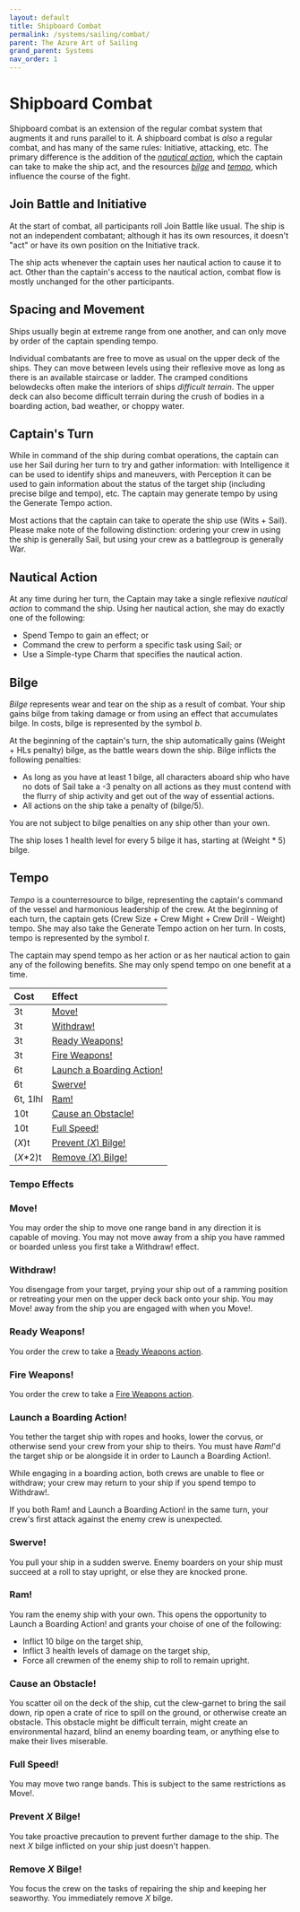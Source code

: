 ```yaml
---
layout: default
title: Shipboard Combat
permalink: /systems/sailing/combat/
parent: The Azure Art of Sailing
grand_parent: Systems
nav_order: 1
---
```


# Shipboard Combat

Shipboard combat is an extension of the regular combat system that augments it
and runs parallel to it. A shipboard combat is _also_ a regular combat, and has
many of the same rules: Initiative, attacking, etc. The primary difference is
the addition of the [_nautical action_](#nautical-action), which the captain
can take to make the ship act, and the resources [_bilge_](#bilge) and
[_tempo_](#tempo), which influence the course of the fight.

## Join Battle and Initiative

At the start of combat, all participants roll Join Battle like usual. The ship
is not an independent combatant; although it has its own resources, it doesn't
"act" or have its own position on the Initiative track.

The ship acts whenever the captain uses her nautical action to cause it to act.
Other than the captain's access to the nautical action, combat flow is mostly
unchanged for the other participants.

## Spacing and Movement

Ships usually begin at extreme range from one another, and can only move by
order of the captain spending tempo.

Individual combatants are free to move as usual on the upper deck of the ships.
They can move between levels using their reflexive move as long as there is an
available staircase or ladder. The cramped conditions belowdecks often make the
interiors of ships _difficult terrain_. The upper deck can also become
difficult terrain during the crush of bodies in a boarding action, bad weather,
or choppy water.

## Captain's Turn

While in command of the ship during combat operations, the captain can use her
Sail during her turn to try and gather information: with Intelligence it can be
used to identify ships and maneuvers, with Perception it can be used to gain
information about the status of the target ship (including precise bilge and
tempo), etc. The captain may generate tempo by using the Generate Tempo action.

Most actions that the captain can take to operate the ship use (Wits + Sail).
Please make note of the following distinction: ordering your crew in using the
ship is generally Sail, but using your crew as a battlegroup is generally War.

## Nautical Action

At any time during her turn, the Captain may take a single reflexive _nautical_
_action_ to command the ship. Using her nautical action, she may do exactly one
of the following:

- Spend Tempo to gain an effect; or
- Command the crew to perform a specific task using Sail; or
- Use a Simple-type Charm that specifies the nautical action.

## Bilge

_Bilge_ represents wear and tear on the ship as a result of combat. Your ship
gains bilge from taking damage or from using an effect that accumulates bilge.
In costs, bilge is represented by the symbol _b_.

At the beginning of the captain's turn, the ship automatically gains (Weight +
HLs penalty) bilge, as the battle wears down the ship. Bilge inflicts the
following penalties:

- As long as you have at least 1 bilge, all characters aboard ship who have no
  dots of Sail take a -3 penalty on all actions as they must contend with the
  flurry of ship activity and get out of the way of essential actions.
- All actions on the ship take a penalty of (bilge/5).

You are not subject to bilge penalties on any ship other than your own.

The ship loses 1 health level for every 5 bilge it has, starting at (Weight *
5) bilge.

## Tempo

_Tempo_ is a counterresource to bilge, representing the captain's command of
the vessel and harmonious leadership of the crew. At the beginning of each turn,
the captain gets (Crew Size + Crew Might + Crew Drill - Weight) tempo. She may
also take the Generate Tempo action on her turn. In costs, tempo is represented
by the symbol _t_.

The captain may spend tempo as her action or as her nautical action to gain
any of the following benefits. She may only spend tempo on one benefit at a
time.

| **Cost** | **Effect**                                             |
| :------- | :----------------------------------------------------- |
| 3t       | [Move!](#move)                                         |
| 3t       | [Withdraw!](#withdraw)                                 |
| 3t       | [Ready Weapons!](#ready-weapons)                       |
| 3t       | [Fire Weapons!](#fire-weapons)                         |
| 6t       | [Launch a Boarding Action!](#launch-a-boarding-action) |
| 6t       | [Swerve!](#swerve)                                     |
| 6t, 1lhl | [Ram!](#ram)                                           |
| 10t      | [Cause an Obstacle!](#cause-an-obstacle)               |
| 10t      | [Full Speed!](#full-speed)                             |
| (_X_)t   | [Prevent (_X_) Bilge!](#prevent-x-bilge)               |
| (_X_*2)t | [Remove (_X_) Bilge!](#remove-x-bilge)                 |

### Tempo Effects

### Move!

You may order the ship to move one range band in any direction it is capable of
moving. You may not move away from a ship you have rammed or boarded unless you
first take a Withdraw! effect.

### Withdraw!

You disengage from your target, prying your ship out of a ramming position or
retreating your men on the upper deck back onto your ship. You may Move! away
from the ship you are engaged with when you Move!.

### Ready Weapons!

You order the crew to take a [Ready Weapons action](/system/sailing/ready-weapons/).

### Fire Weapons!

You order the crew to take a [Fire Weapons action](/systems/sailing/actions/).

### Launch a Boarding Action!

You tether the target ship with ropes and hooks, lower the corvus, or otherwise
send your crew from your ship to theirs. You must have _Ram!_'d the target ship
or be alongside it in order to Launch a Boarding Action!.

While engaging in a boarding action, both crews are unable to flee or withdraw;
your crew may return to your ship if you spend tempo to Withdraw!.

If you both Ram! and Launch a Boarding Action! in the same turn, your crew's
first attack against the enemy crew is unexpected.

### Swerve!

You pull your ship in a sudden swerve. Enemy boarders on your ship must succeed
at a roll to stay upright, or else they are knocked prone.

### Ram!

You ram the enemy ship with your own. This opens the opportunity to Launch a
Boarding Action! and grants your choise of one of the following:

- Inflict 10 bilge on the target ship,
- Inflict 3 health levels of damage on the target ship,
- Force all crewmen of the enemy ship to roll to remain upright.

### Cause an Obstacle!

You scatter oil on the deck of the ship, cut the clew-garnet to bring the sail
down, rip open a crate of rice to spill on the ground, or otherwise create an
obstacle. This obstacle might be difficult terrain, might create an
environmental hazard, blind an enemy boarding team, or anything else to make
their lives miserable.

### Full Speed!

You may move two range bands. This is subject to the same restrictions as Move!.

### Prevent _X_ Bilge!

You take proactive precaution to prevent further damage to the ship. The next
_X_ bilge inflicted on your ship just doesn't happen.

### Remove _X_ Bilge!

You focus the crew on the tasks of repairing the ship and keeping her seaworthy.
You immediately remove _X_ bilge.
